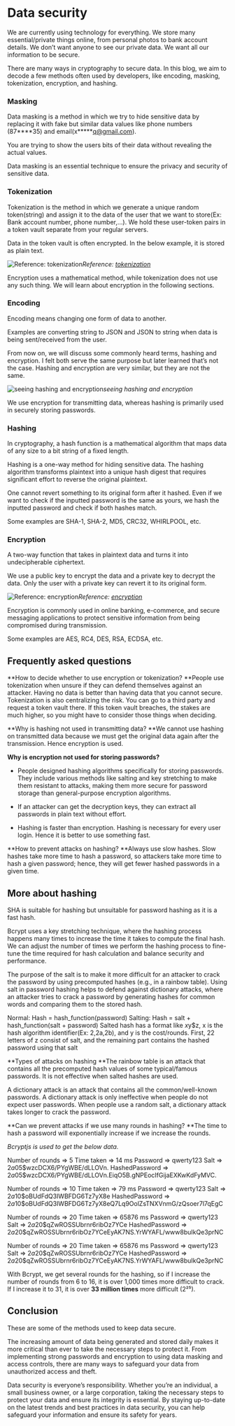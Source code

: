 
# Data security

We are currently using technology for everything. We store many essential/private things online, from personal photos to bank account details. We don’t want anyone to see our private data. We want all our information to be secure.

There are many ways in cryptography to secure data. In this blog, we aim to decode a few methods often used by developers, like encoding, masking, tokenization, encryption, and hashing.

### Masking

Data masking is a method in which we try to hide sensitive data by replacing it with fake but similar data values like phone numbers (87****35) and email(x*****q@gmail.com).

You are trying to show the users bits of their data without revealing the actual values.

Data masking is an essential technique to ensure the privacy and security of sensitive data.

### Tokenization

Tokenization is the method in which we generate a unique random token(string) and assign it to the data of the user that we want to store(Ex: Bank account number, phone number,…). We hold these user-token pairs in a token vault separate from your regular servers.

Data in the token vault is often encrypted. In the below example, it is stored as plain text.

![Reference: [tokenization](https://www.youtube.com/watch?v=QuMCvkqZbCQ)](https://cdn-images-1.medium.com/max/2000/1*CJkrxrrd6wpR4gnnu1WJ_w.png)*Reference: [tokenization](https://www.youtube.com/watch?v=QuMCvkqZbCQ)*

Encryption uses a mathematical method, while tokenization does not use any such thing. We will learn about encryption in the following sections.

### Encoding

Encoding means changing one form of data to another.

Examples are converting string to JSON and JSON to string when data is being sent/received from the user.

From now on, we will discuss some commonly heard terms, hashing and encryption. I felt both serve the same purpose but later learned that’s not the case. Hashing and encryption are very similar, but they are not the same.

![seeing hashing and encryption](https://cdn-images-1.medium.com/max/2560/1*C05fxFtRj00GNl0iuqQyDw.png)*seeing hashing and encryption*

We use encryption for transmitting data, whereas hashing is primarily used in securely storing passwords.

### Hashing

In cryptography, a hash function is a mathematical algorithm that maps data of any size to a bit string of a fixed length.

Hashing is a one-way method for hiding sensitive data. The hashing algorithm transforms plaintext into a unique hash digest that requires significant effort to reverse the original plaintext.

One cannot revert something to its original form after it hashed. Even if we want to check if the inputted password is the same as yours, we hash the inputted password and check if both hashes match.

Some examples are SHA-1, SHA-2, MD5, CRC32, WHIRLPOOL, etc.

### Encryption

A two-way function that takes in plaintext data and turns it into undecipherable ciphertext.

We use a public key to encrypt the data and a private key to decrypt the data. Only the user with a private key can revert it to its original form.

![Reference: [encryption](https://www.researchgate.net/figure/Different-keys-are-used-to-encrypt-and-decrypt-message_fig2_304290938)](https://cdn-images-1.medium.com/max/2000/1*zfj704P2gDJc4SxRmPwCVw.gif)*Reference: [encryption](https://www.researchgate.net/figure/Different-keys-are-used-to-encrypt-and-decrypt-message_fig2_304290938)*

Encryption is commonly used in online banking, e-commerce, and secure messaging applications to protect sensitive information from being compromised during transmission.

Some examples are AES, RC4, DES, RSA, ECDSA, etc.

## Frequently asked questions

**How to decide whether to use encryption or tokenization?
**People use tokenization when unsure if they can defend themselves against an attacker. Having no data is better than having data that you cannot secure. Tokenization is also centralizing the risk. You can go to a third party and request a token vault there. If this token vault breaches, the stakes are much higher, so you might have to consider those things when deciding.

**Why is hashing not used in transmitting data?
**We cannot use hashing on transmitted data because we must get the original data again after the transmission. Hence encryption is used.

**Why is encryption not used for storing passwords?**

* People designed hashing algorithms specifically for storing passwords. They include various methods like salting and key stretching to make them resistant to attacks, making them more secure for password storage than general-purpose encryption algorithms.

* If an attacker can get the decryption keys, they can extract all passwords in plain text without effort.

* Hashing is faster than encryption. Hashing is necessary for every user login. Hence it is better to use something fast.

**How to prevent attacks on hashing?
**Always use slow hashes. Slow hashes take more time to hash a password, so attackers take more time to hash a given password; hence, they will get fewer hashed passwords in a given time.

## More about hashing

SHA is suitable for hashing but unsuitable for password hashing as it is a fast hash.

Bcrypt uses a key stretching technique, where the hashing process happens many times to increase the time it takes to compute the final hash. We can adjust the number of times we perform the hashing process to fine-tune the time required for hash calculation and balance security and performance.

The purpose of the salt is to make it more difficult for an attacker to crack the password by using precomputed hashes (e.g., in a rainbow table). Using salt in password hashing helps to defend against dictionary attacks, where an attacker tries to crack a password by generating hashes for common words and comparing them to the stored hash.

Normal: Hash = hash_function(password)
Salting: Hash = salt + hash_function(salt + password)
Salted hash has a format like $x$y$z, x is the hash algorithm identifier(Ex: 2,2a,2b), and y is the cost/rounds. First, 22 letters of z consist of salt, and the remaining part contains the hashed password using that salt

**Types of attacks on hashing
**The rainbow table is an attack that contains all the precomputed hash values of some typical/famous passwords. It is not effective when salted hashes are used.

A dictionary attack is an attack that contains all the common/well-known passwords. A dictionary attack is only ineffective when people do not expect user passwords. When people use a random salt, a dictionary attack takes longer to crack the password.

**Can we prevent attacks if we use many rounds in hashing?
**The time to hash a password will exponentially increase if we increase the rounds.

*Bcryptjs is used to get the below data.*

Number of rounds => 5
Time taken => 14 ms
Password => qwerty123
Salt => $2a$05$wzcDCX6/PYgWBE/dLLOVn.
HashedPassword => $2a$05$wzcDCX6/PYgWBE/dLLOVn.EiqO5B.gNPEocIfGijaEXKwKdFyMVC.

Number of rounds => 10
Time taken => 79 ms
Password => qwerty123
Salt => $2a$10$oBUdFdQ3IWBFDG6Tz7yX8e
HashedPassword => $2a$10$oBUdFdQ3IWBFDG6Tz7yX8eQ7Lq9OolZsTNXVnmG/zQsoer7l7qEgC

Number of rounds => 20
Time taken => 65876 ms
Password => qwerty123
Salt => $2a$20$qZwROSSUbrnr6ribOz7YCe
HashedPassword => $2a$20$qZwROSSUbrnr6ribOz7YCeEyAK7NS.YrWYAFL/www8buIkQe3prNC

Number of rounds => 20
Time taken => 65876 ms
Password => qwerty123
Salt => $2a$20$qZwROSSUbrnr6ribOz7YCe
HashedPassword => $2a$20$qZwROSSUbrnr6ribOz7YCeEyAK7NS.YrWYAFL/www8buIkQe3prNC

With Bcrypt, we get several rounds for the hashing, so if I increase the number of rounds from 6 to 16, it is over 1,000 times more difficult to crack. If I increase it to 31, it is over **33 million times** more difficult (2²⁵).

## Conclusion

These are some of the methods used to keep data secure.

The increasing amount of data being generated and stored daily makes it more critical than ever to take the necessary steps to protect it. From implementing strong passwords and encryption to using data masking and access controls, there are many ways to safeguard your data from unauthorized access and theft.

Data security is everyone’s responsibility. Whether you’re an individual, a small business owner, or a large corporation, taking the necessary steps to protect your data and ensure its integrity is essential. By staying up-to-date on the latest trends and best practices in data security, you can help safeguard your information and ensure its safety for years.

